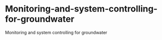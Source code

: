 # Monitoring-and-system-controlling-for-groundwater
Monitoring and system controlling for groundwater
